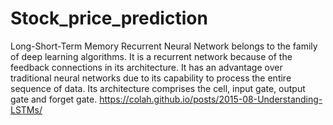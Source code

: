 # Stock_price_prediction
Long-Short-Term Memory Recurrent Neural Network belongs to the family of deep learning algorithms. It is a recurrent network because of the feedback connections in its architecture. It has an advantage over traditional neural networks due to its capability to process the entire sequence of data. Its architecture comprises the cell, input gate, output gate and forget gate.
https://colah.github.io/posts/2015-08-Understanding-LSTMs/
